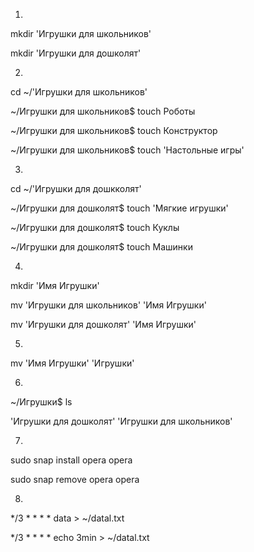 1.
 mkdir 'Игрушки для школьников'
 
 mkdir 'Игрушки для дошколят'
 
2.

 cd ~/'Игрушки для школьников'
 
~/Игрушки для школьников$ touch Роботы

~/Игрушки для школьников$ touch Конструктор

~/Игрушки для школьников$ touch 'Настольные игры'

3.

 cd ~/'Игрушки для дошкколят'
 
~/Игрушки для дошколят$ touch 'Мягкие игрушки'

~/Игрушки для дошколят$ touch Куклы

~/Игрушки для дошколят$ touch Машинки

4.

 mkdir 'Имя Игрушки'
 
 mv 'Игрушки для школьников' 'Имя Игрушки'
 
 mv 'Игрушки для дошколят' 'Имя Игрушки'
 
5.
 mv 'Имя Игрушки' 'Игрушки'
 
6.
~/Игрушки$ ls

'Игрушки для дошколят' 'Игрушки для школьников'

7.

 sudo snap install opera opera
 
 sudo snap remove opera opera
 
8.

*/3 * * * * data > ~/datal.txt

*/3 * * * * echo 3min > ~/datal.txt
